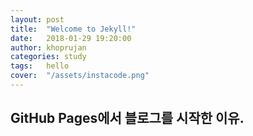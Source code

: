 ```yaml
---
layout: post
title:  "Welcome to Jekyll!"
date:   2018-01-29 19:20:00
author: khoprujan
categories: study
tags:	hello
cover:  "/assets/instacode.png"
---
```


## GitHub Pages에서 블로그를 시작한 이유.
